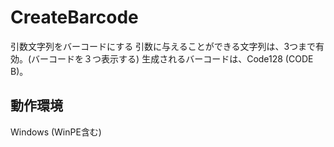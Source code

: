 # CreateBarcode
引数文字列をバーコードにする
引数に与えることができる文字列は、3つまで有効。(バーコードを３つ表示する)
生成されるバーコードは、Code128 (CODE B)。

## 動作環境
 Windows
 (WinPE含む)

 
